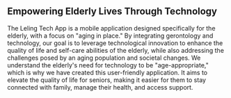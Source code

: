 ## Empowering Elderly Lives Through Technology

The Leling Tech App is a mobile application designed specifically for the elderly, with a focus on "aging in place." By integrating gerontology and technology, our goal is to leverage technological innovation to enhance the quality of life and self-care abilities of the elderly, while also addressing the challenges posed by an aging population and societal changes. We understand the elderly's need for technology to be "age-appropriate," which is why we have created this user-friendly application. It aims to elevate the quality of life for seniors, making it easier for them to stay connected with family, manage their health, and access support.
